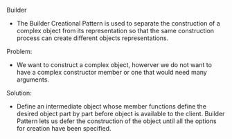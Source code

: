 Builder
- The Builder Creational Pattern is used to separate the construction of a complex object from its representation 
so that the same construction process can create different objects representations.

Problem:
- We want to construct a complex object, howerver we do not want to have a complex constructor member or one that 
would need many arguments.

Solution:
- Define an intermediate object whose member functions define the desired object part by part before object is 
available to the client. Builder Pattern lets us defer the construction of the object until all the options for 
creation have been specified.

